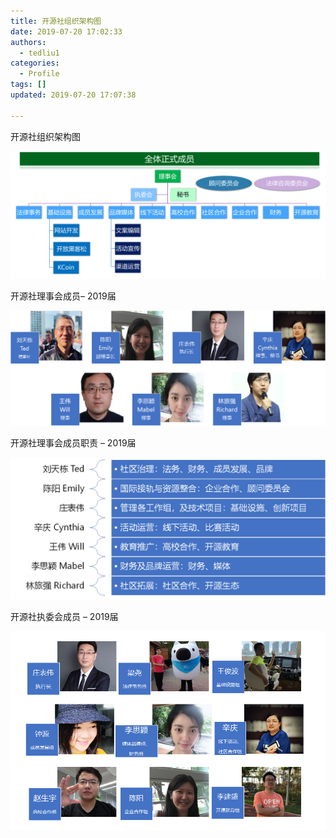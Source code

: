 ```yaml
---
title: 开源社组织架构图
date: 2019-07-20 17:02:33
authors:
  - tedliu1
categories:
  - Profile
tags: []
updated: 2019-07-20 17:07:38

---
```


开源社组织架构图

  

![](https://raw.githubusercontent.com/kaiyuanshe/Wiki/master/_posts/Profile/member/2k1qpbbv5h8.png)  

  

开源社理事会成员– 2019届

  

![](https://raw.githubusercontent.com/kaiyuanshe/Wiki/master/_posts/Profile/member/1osfw2vf39c.png)  

  

开源社理事会成员职责 – 2019届

  

![](https://raw.githubusercontent.com/kaiyuanshe/Wiki/master/_posts/Profile/member/2998lybkj8c.png)  

  

开源社执委会成员 – 2019届

  

![](https://raw.githubusercontent.com/kaiyuanshe/Wiki/master/_posts/Profile/member/1nw5wfxl4sp.png)